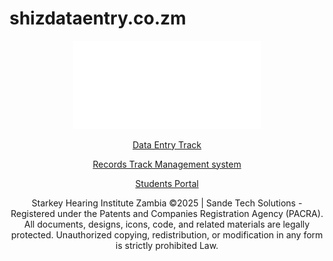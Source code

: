 # shizdataentry.co.zm
<p align="center">
  <img src="shi.webp" alt="Logo" width="300">
</p>

<p align="center">
  <a href="shi.html">Data Entry Track</a>
</p>

<p align="center">
  <a href="shizrms.html">Records Track Management system</a>
</p>


<p align="center">
  <a href="shi.html">Students Portal</a>
</p>

<p align="center">
 Starkey Hearing Institute Zambia  ©2025 | Sande Tech Solutions
  - Registered under the Patents and Companies Registration Agency (PACRA).  
  All documents, designs, icons, code, and related materials are legally protected.  
  Unauthorized copying, redistribution, or modification in any form is strictly prohibited Law.
</p>
